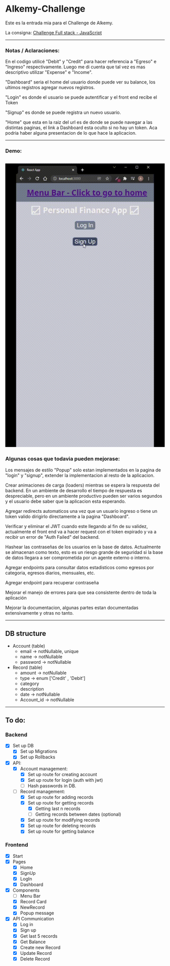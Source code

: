 # Alkemy-Challenge
Este es la entrada mia para el Challenge de Alkemy.

La consigna: [Challenge Full stack - JavaScript](Challenge_Full_stack_JavaScript.rev2.pdf)

---
###  Notas / Aclaraciones:
En el codigo utilicé "Debit" y "Credit" para hacer referencia a "Egreso" e "Ingreso" respectivamente. Luego me di cuenta que tal vez es mas descriptivo utilizar "Expense" e "Income".

"Dashboard" seria el home del usuario donde puede ver su balance, los ultimos registros agregar nuevos registros.

"Login" es donde el usuario se puede autentificar y el front end recibe el Token

"Signup" es donde se puede registra un nuevo usuario.

"Home" que esta en la raiz del url es de donde se puede navegar a las distintas paginas, el link a Dashboard esta oculto si no hay un token. Aca podria haber alguna presentacion de lo que hace la aplicacion.

---
### Demo:

![Demo](Demo.gif)
---
### Algunas cosas que todavia pueden mejorase:

Los mensajes de estilo "Popup" solo estan implementados en la pagina de "login" y "signup", extender la implementacion al resto de la aplicacion.

Crear animaciones de carga (loaders) mientras se espera la respuesta del backend. En un ambiente de desarrollo el tiempo de respuesta es despreciable, pero en un ambiente productivo pueden ser varios segundos y el usuario debe saber que la aplicacion esta esperando.

Agregar redirects automaticos una vez que un usuario ingreso o tiene un token valido dirigirlo directamente a la pagina "Dashboard".

Verificar y eliminar el JWT cuando este llegando al fin de su validez, actualmente el front end va a hacer request con el token expirado y va a recibir un error de "Auth Failed" del backend.

Hashear las contraseñas de los usuarios en la base de datos. Actualmente se almacenan como texto, esto es un riesgo grande de seguridad si la base de datos llegara a ser comprometida por un agente externo o interno.

Agregar endpoints para consultar datos estadisticos como egresos por categoria, egresos diarios, mensuales, etc.

Agregar endpoint para recuperar contraseña 

Mejorar el manejo de errores para que sea consistente dentro de toda la aplicación

Mejorar la documentacion, algunas partes estan documentadas extensivamente y otras no tanto.

---
## DB structure
* Account (table)
  * email -> notNullable, unique
  * name -> notNullable
  * password -> notNullable
* Record (table)
  * amount -> notNullable
  * type -> enum ['Credit' , 'Debit']
  * category
  * description
  * date -> notNullable
  * Account_id -> notNullable

---
## To do:
### Backend
- [x] Set up DB
  - [x] Set up Migrations
  - [x] Set up Rollbacks
- [x] API:
  - [x] Account management:
    - [x] Set up route for creating account
    - [x] Set up route for login (auth with jwt)
    - [ ] Hash passwords in DB. 
  - [ ] Record management:
    - [x] Set up route for adding records
    - [x] Set up route for getting records
      - [x] Getting last n records
      - [ ] Getting records between dates (optional)
    - [x] Set up route for modifying records
    - [x] Set up route for deleting records
    - [x] Set up route for getting balance

### Frontend
- [x] Start
- [x] Pages
  - [x] Home
  - [x] SignUp
  - [x] LogIn
  - [x] Dashboard
- [x] Components
  - [ ] Menu Bar
  - [x] Record Card
  - [x] NewRecord
  - [x] Popup message
- [x] API Communication
  - [x] Log in
  - [x] Sign up
  - [x] Get last 5 records
  - [x] Get Balance
  - [x] Create new Record
  - [x] Update Record
  - [x] Delete Record
